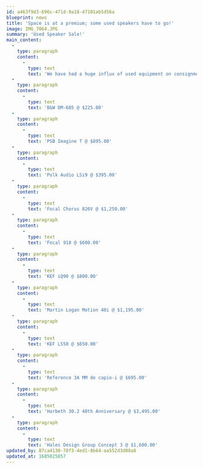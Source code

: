 ```yaml
---
id: a463f9d3-696c-471d-9a18-47101ab5d56a
blueprint: news
title: 'Space is at a premium; some used speakers have to go!'
image: IMG_7064.JPG
summary: 'Used Speaker Sale!'
main_content:
  -
    type: paragraph
    content:
      -
        type: text
        text: 'We have had a huge influx of used equipment on consignment or traded in and it has created a bit of a space issue for us here at Fidelis. Consequently, we are offering a 20% discount off the asking price on our current inventory of used speakers. Many models from iconic brands and priced to go! Discount will be applied to the pricing below -'
  -
    type: paragraph
    content:
      -
        type: text
        text: 'B&W DM-685 @ $225.00'
  -
    type: paragraph
    content:
      -
        type: text
        text: 'PSB Imagine T @ $895.00'
  -
    type: paragraph
    content:
      -
        type: text
        text: 'Polk Audio LSi9 @ $395.00'
  -
    type: paragraph
    content:
      -
        type: text
        text: 'Focal Chorus 826V @ $1,250.00'
  -
    type: paragraph
    content:
      -
        type: text
        text: 'Focal 918 @ $600.00'
  -
    type: paragraph
    content:
      -
        type: text
        text: 'KEF iQ90 @ $800.00'
  -
    type: paragraph
    content:
      -
        type: text
        text: 'Martin Logan Motion 40i @ $1,195.00'
  -
    type: paragraph
    content:
      -
        type: text
        text: 'KEF LS50 @ $650.00'
  -
    type: paragraph
    content:
      -
        type: text
        text: 'Reference 3A MM de capio-i @ $695.00'
  -
    type: paragraph
    content:
      -
        type: text
        text: 'Harbeth 30.2 40th Anniversary @ $3,495.00'
  -
    type: paragraph
    content:
      -
        type: text
        text: 'Hales Design Group Concept 3 @ $1,600.00'
updated_by: 87ca4130-78f3-4ed1-8b64-aa552d3d08a8
updated_at: 1685025857
---
```

